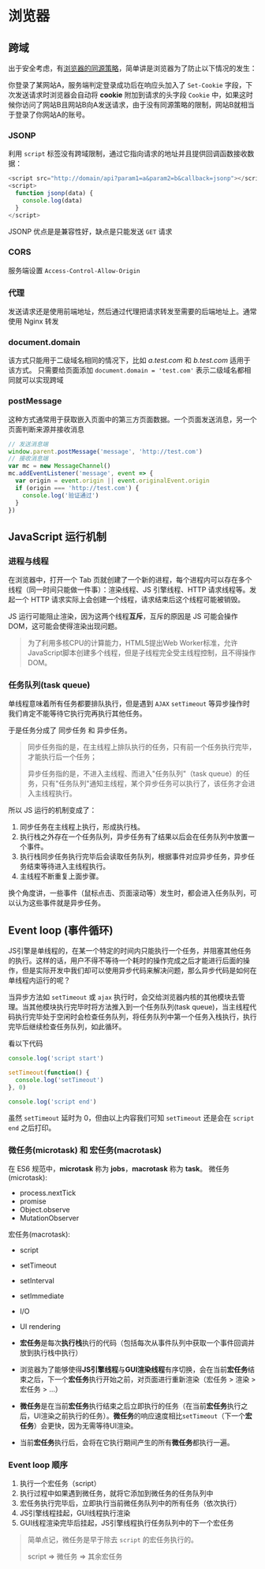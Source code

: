 # 浏览器

## 跨域

出于安全考虑，有[浏览器的同源策略](https://developer.mozilla.org/zh-CN/docs/Web/Security/Same-origin_policy)，简单讲是浏览器为了防止以下情况的发生：

你登录了某网站A，服务端判定登录成功后在响应头加入了 `Set-Cookie` 字段，下次发送请求时浏览器会自动将 **cookie** 附加到请求的头字段 `Cookie` 中，如果这时候你访问了网站B且网站B向A发送请求，由于没有同源策略的限制，网站B就相当于登录了你网站A的账号。

### JSONP
利用 `script` 标签没有跨域限制，通过它指向请求的地址并且提供回调函数接收数据：
```js
<script src="http://domain/api?param1=a&param2=b&callback=jsonp"></script>
<script>
  function jsonp(data) {
    console.log(data)
  }
</script>
```
JSONP 优点是是兼容性好，缺点是只能发送 `GET` 请求

### CORS
服务端设置 `Access-Control-Allow-Origin`
   
### 代理
发送请求还是使用前端地址，然后通过代理把请求转发至需要的后端地址上。通常使用 Nginx 转发
   
### document.domain
该方式只能用于二级域名相同的情况下，比如 *a.test.com* 和 *b.test.com* 适用于该方式。
只需要给页面添加 `document.domain = 'test.com'` 表示二级域名都相同就可以实现跨域

### postMessage
这种方式通常用于获取嵌入页面中的第三方页面数据。一个页面发送消息，另一个页面判断来源并接收消息
```js
// 发送消息端
window.parent.postMessage('message', 'http://test.com')
// 接收消息端
var mc = new MessageChannel()
mc.addEventListener('message', event => {
  var origin = event.origin || event.originalEvent.origin
  if (origin === 'http://test.com') {
    console.log('验证通过')
  }
})
```

## JavaScript 运行机制

### 进程与线程

在浏览器中，打开一个 Tab 页就创建了一个新的进程，每个进程内可以存在多个线程（同一时间只能做一件事）：渲染线程、JS 引擎线程、HTTP 请求线程等。发起一个 HTTP 请求实际上会创建一个线程，请求结束后这个线程可能被销毁。

JS 运行可能阻止渲染，因为这两个线程**互斥**，互斥的原因是 JS 可能会操作 DOM，这可能会使得渲染出现问题。

> 为了利用多核CPU的计算能力，HTML5提出Web Worker标准，允许JavaScript脚本创建多个线程，但是子线程完全受主线程控制，且不得操作DOM。

### 任务队列(task queue)

单线程意味着所有任务都要排队执行，但是遇到 `AJAX` `setTimeout` 等异步操作时我们肯定不能等待它执行完再执行其他任务。

于是任务分成了 同步任务 和 异步任务。
> 同步任务指的是，在主线程上排队执行的任务，只有前一个任务执行完毕，才能执行后一个任务；
>
> 异步任务指的是，不进入主线程、而进入"任务队列"（task queue）的任务，只有"任务队列"通知主线程，某个异步任务可以执行了，该任务才会进入主线程执行。

所以 JS 运行的机制变成了：

1. 同步任务在主线程上执行，形成执行栈。
2. 执行栈之外存在一个任务队列，异步任务有了结果以后会在任务队列中放置一个事件。
3. 执行栈同步任务执行完毕后会读取任务队列，根据事件对应异步任务，异步任务结束等待进入主线程执行。
4. 主线程不断重复上面步骤。

换个角度讲，一些事件（鼠标点击、页面滚动等）发生时，都会进入任务队列，可以认为这些事件就是异步任务。

## Event loop (事件循环)
JS引擎是单线程的，在某一个特定的时间内只能执行一个任务，并阻塞其他任务的执行。这样的话，用户不得不等待一个耗时的操作完成之后才能进行后面的操作，但是实际开发中我们却可以使用异步代码来解决问题，那么异步代码是如何在单线程内运行的呢？

当异步方法如 `setTimeout` 或 `ajax` 执行时，会交给浏览器内核的其他模块去管理。当其他模块执行完毕时将方法推入到一个任务队列(task queue)，当主线程代码执行完毕处于空闲时会检查任务队列，将任务队列中第一个任务入栈执行，执行完毕后继续检查任务队列，如此循环。

看以下代码

```js
console.log('script start')

setTimeout(function() {
  console.log('setTimeout')
}, 0)

console.log('script end')
```

虽然 `setTimeout` 延时为 0，但由以上内容我们可知 `setTimeout` 还是会在 `script end` 之后打印。

### 微任务(microtask) 和 宏任务(macrotask)
在 ES6 规范中，**microtask** 称为 **jobs**，**macrotask** 称为 **task**。
微任务(microtask):
- process.nextTick
- promise
- Object.observe
- MutationObserver

宏任务(macrotask):
- script
- setTimeout
- setInterval
- setImmediate
- I/O
- UI rendering

- **宏任务**是每次**执行栈**执行的代码（包括每次从事件队列中获取一个事件回调并放到执行栈中执行）
- 浏览器为了能够使得**JS引擎线程**与**GUI渲染线程**有序切换，会在当前**宏任务**结束之后，下一个**宏任务**执行开始之前，对页面进行重新渲染（宏任务 > 渲染  > 宏任务 > ...）
- **微任务**是在当前**宏任务**执行结束之后立即执行的任务（在当前**宏任务**执行之后，UI渲染之前执行的任务）。**微任务**的响应速度相比`setTimeout`（下一个**宏任务**）会更快，因为无需等待UI渲染。
- 当前**宏任务**执行后，会将在它执行期间产生的所有**微任务**都执行一遍。

### Event loop 顺序
1. 执行一个宏任务（script）
2. 执行过程中如果遇到微任务，就将它添加到微任务的任务队列中
3. 宏任务执行完毕后，立即执行当前微任务队列中的所有任务（依次执行）
4. JS引擎线程挂起，GUI线程执行渲染
5. GUI线程渲染完毕后挂起，JS引擎线程执行任务队列中的下一个宏任务

> 简单点记，微任务是早于除去 `script` 的宏任务执行的。
> 
> script => 微任务 => 其余宏任务